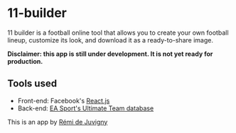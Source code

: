 # 11-builder
11 builder is a football online tool that allows you to create your own football lineup, customize its look, and download it as a ready-to-share image.

**Disclaimer: this app is still under development. It is not yet ready for production.**

## Tools used
* Front-end: Facebook's [React.js](https://reactjs.org/)
* Back-end: [EA Sport's Ultimate Team database](https://www.easports.com/fifa/ultimate-team/fut/database)

This is an app by [Rémi de Juvigny](http://remi.space)
